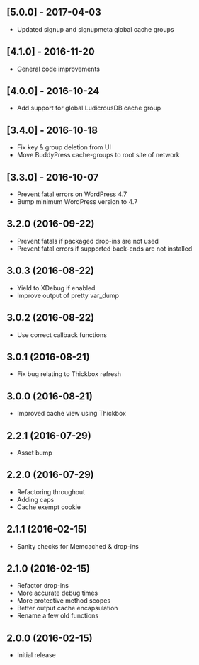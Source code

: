 ## [5.0.0] - 2017-04-03
* Updated signup and signupmeta global cache groups

## [4.1.0] - 2016-11-20
* General code improvements

## [4.0.0] - 2016-10-24
* Add support for global LudicrousDB cache group

## [3.4.0] - 2016-10-18
* Fix key & group deletion from UI
* Move BuddyPress cache-groups to root site of network

## [3.3.0] - 2016-10-07
* Prevent fatal errors on WordPress 4.7
* Bump minimum WordPress version to 4.7

## 3.2.0 (2016-09-22)
* Prevent fatals if packaged drop-ins are not used
* Prevent fatal errors if supported back-ends are not installed

## 3.0.3 (2016-08-22)
* Yield to XDebug if enabled
* Improve output of pretty var_dump

## 3.0.2 (2016-08-22)
* Use correct callback functions

## 3.0.1 (2016-08-21)
* Fix bug relating to Thickbox refresh

## 3.0.0 (2016-08-21)
* Improved cache view using Thickbox

## 2.2.1 (2016-07-29)
* Asset bump

## 2.2.0 (2016-07-29)
* Refactoring throughout
* Adding caps
* Cache exempt cookie

## 2.1.1 (2016-02-15)
* Sanity checks for Memcached & drop-ins

## 2.1.0 (2016-02-15)
* Refactor drop-ins
* More accurate debug times
* More protective method scopes
* Better output cache encapsulation
* Rename a few old functions

## 2.0.0 (2016-02-15)
* Initial release
